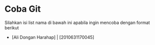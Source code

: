 # Coba Git
Silahkan isi list nama di bawah ini apabila ingin mencoba dengan format berikut

- [Ali Dongan Harahap] | [2010631170045]

